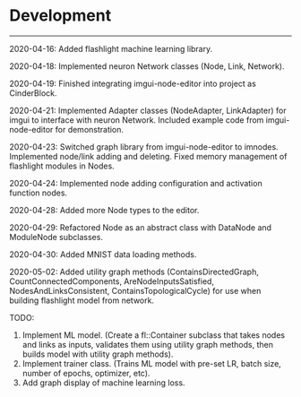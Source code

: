 # Development

---

2020-04-16: Added flashlight machine learning library.

2020-04-18: Implemented neuron Network classes (Node, Link, Network).

2020-04-19: Finished integrating imgui-node-editor into project as CinderBlock.

2020-04-21: Implemented Adapter classes (NodeAdapter, LinkAdapter) 
for imgui to interface with neuron Network. Included example code from
imgui-node-editor for demonstration.

2020-04-23: Switched graph library from imgui-node-editor to imnodes. Implemented
node/link adding and deleting. Fixed memory management of flashlight modules in Nodes.

2020-04-24: Implemented node adding configuration and activation function nodes.

2020-04-28: Added more Node types to the editor. 

2020-04-29: Refactored Node as an abstract class with DataNode and ModuleNode subclasses.

2020-04-30: Added MNIST data loading methods.

2020-05-02: Added utility graph methods (ContainsDirectedGraph,
CountConnectedComponents, AreNodeInputsSatisfied, NodesAndLinksConsistent,
ContainsTopologicalCycle) for use when building flashlight model from network.

TODO: 
1. Implement ML model. (Create a fl::Container subclass that
takes nodes and links as inputs, validates them using utility graph methods,
then builds model with utility graph methods).
2. Implement trainer class. (Trains ML model with pre-set LR, batch size, number
of epochs, optimizer, etc).
2. Add graph display of machine learning loss.